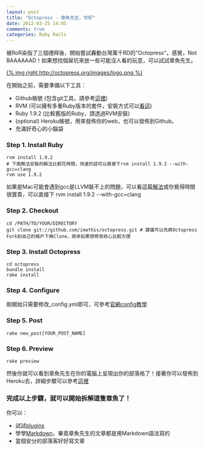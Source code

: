 ```yaml
---
layout: post
title: "Octopress - 章魚先生，你好"
date: 2012-03-25 14:05
comments: true
categories: Ruby Rails
---
```


被RoR染指了三個禮拜後，開始嘗試轟動台灣萬千RD的"Octopress"。感覺，Not BAAAAAAD！如果想找個屎坑來放一些可能沒人看的玩意，可以試試章魚先生。

[{% img right http://octopress.org/images/logo.png %}](http://octopress.org)

在開始之前，需要準備以下工具：

* Github帳號 (包含git工具，請參考[這裡](http://help.github.com/mac-set-up-git/))
* RVM (可以擁有多重Ruby版本的套件，安裝方式可以[看這](http://octopress.org/docs/setup/rvm/))
* Ruby 1.9.2 (比較舊版的Ruby，請透過RVM安裝)
* (optional) Heroku帳號，用來發佈你的web，也可以發佈到Github。
* 充滿好奇心的小腦袋

### Step 1. Install Ruby
    rvm install 1.9.2
    # 下面無法安裝的解法比較花時間，快速的話可以直接下rvm install 1.9.2 --with-gcc=clang
    rvm use 1.9.2
如果是Mac可能會遇到gcc是LLVM裝不上的問題，可以看這篇[解法](http://blog.yorkxin.org/2012/03/09/ruby-192-with-xcode-43/)或你覺得時間很寶貴，可以直接下
    rvm install 1.9.2 --with-gcc=clang

### Step 2. Checkout
    cd /PATH/TO/YOUR/DIRECTORY
    git clone git://github.com/imathis/octopress.git # 建議可以先將Octopress Fork到自己的帳戶下再Clone，將來如果想修改核心比較方便

### Step 3. Install Octopress
    cd octopress
    bundle install
    rake install

### Step 4. Configure
剛開始只需要修改_config.yml即可，可參考[官網config教學](http://octopress.org/docs/configuring/)

### Step 5. Post
    rake new_post[YOUR_POST_NAME]

### Step 6. Preview
    rake preview

然後你就可以看到章魚先生在你的電腦上呈現出你的部落格了！接著你可以發佈到Heroku去，詳細步驟可以參考[這裡](http://blog.eddie.com.tw/2011/10/11/how-to-install-octopress-on-heroku/)

### 完成以上步驟，就可以開始拆解這隻章魚了！
你可以：

* 試試[plugins](http://octopress.org/docs/blogging/plugins/)
* 學學[Markdown](http://daringfireball.net/projects/markdown/syntax)，畢竟章魚先生的文章都是用Markdown語法寫的
* 當個安分的部落客好好寫文章
